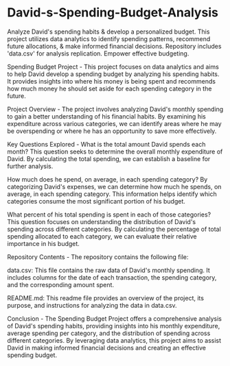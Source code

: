# David-s-Spending-Budget-Analysis
Analyze David's spending habits &amp; develop a personalized budget. This project utilizes data analytics to identify spending patterns, recommend future allocations, &amp; make informed financial decisions. Repository includes 'data.csv' for analysis replication. Empower effective budgeting.


Spending Budget Project -
This project focuses on data analytics and aims to help David develop a spending budget by analyzing his spending habits. It provides insights into where his money is being spent and recommends how much money he should set aside for each spending category in the future.

Project Overview -
The project involves analyzing David's monthly spending to gain a better understanding of his financial habits. By examining his expenditure across various categories, we can identify areas where he may be overspending or where he has an opportunity to save more effectively.

Key Questions Explored -
What is the total amount David spends each month?
This question seeks to determine the overall monthly expenditure of David. By calculating the total spending, we can establish a baseline for further analysis.

How much does he spend, on average, in each spending category?
By categorizing David's expenses, we can determine how much he spends, on average, in each spending category. This information helps identify which categories consume the most significant portion of his budget.

What percent of his total spending is spent in each of those categories?
This question focuses on understanding the distribution of David's spending across different categories. By calculating the percentage of total spending allocated to each category, we can evaluate their relative importance in his budget.

Repository Contents -
The repository contains the following file:

data.csv: This file contains the raw data of David's monthly spending. It includes columns for the date of each transaction, the spending category, and the corresponding amount spent.

README.md: This readme file provides an overview of the project, its purpose, and instructions for analyzing the data in data.csv.

Conclusion -
The Spending Budget Project offers a comprehensive analysis of David's spending habits, providing insights into his monthly expenditure, average spending per category, and the distribution of spending across different categories. By leveraging data analytics, this project aims to assist David in making informed financial decisions and creating an effective spending budget.
